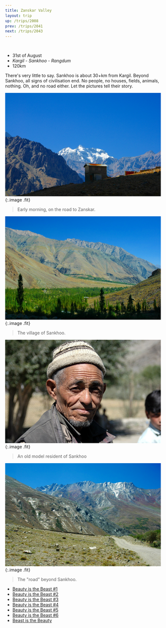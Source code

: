 ```yaml
---
title: Zanskar Valley
layout: trip
up: /trips/2008
prev: /trips/2041
next: /trips/2043
---
```


&nbsp;

- 31st of August
- _Kargil - Sankhoo - Rangdum_
- 120km


There's very little to say. Sankhoo is about 30+km from             Kargil. Beyond Sankhoo, all signs of civilisation end. No             people, no houses, fields, animals, nothing. Oh, and no road             either. Let the pictures tell their story.

![DSC_0247.JPG](/images/photos/DSC_0247.JPG 'DSC_0247.JPG'){:.image .fit}

>  Early morning, on the road to Zanskar. 

![DSC_0248.JPG](/images/photos/DSC_0248.JPG 'DSC_0248.JPG'){:.image .fit}

>  The village of Sankhoo. 

![DSC_0250.JPG](/images/photos/DSC_0250.JPG 'DSC_0250.JPG'){:.image .fit}

>  An old model resident of Sankhoo 

![DSC_0252.JPG](/images/photos/DSC_0252.JPG 'DSC_0252.JPG'){:.image .fit}

>  The &quot;road&quot; beyond Sankhoo. 


* [Beauty is the Beast #1](/trips/2043)
* [Beauty is the Beast #2](/trips/2044)
* [Beauty is the Beast #3](/trips/2045)
* [Beauty is the Beast #4](/trips/2046)
* [Beauty is the Beast #5](/trips/2047)
* [Beauty is the Beast #6](/trips/2048)
* [Beast is the Beauty](/trips/2049)
